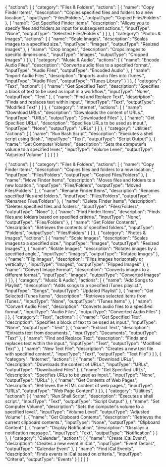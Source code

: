 {
  "actions": [
    {
      "category": "Files & Folders",
      "actions": [
        {
          "name": "Copy Finder Items",
          "description": "Copies specified files and folders to a new location.",
          "inputType": "Files/Folders",
          "outputType": "Copied Files/Folders"
        },
        {
          "name": "Get Specified Finder Items",
          "description": "Allows you to specify files and folders as input for subsequent actions.",
          "inputType": "None",
          "outputType": "Selected Files/Folders"
        }
      ]
    },
    {
      "category": "Photos & Images",
      "actions": [
        {
          "name": "Scale Images",
          "description": "Scales images to a specified size.",
          "inputType": "Images",
          "outputType": "Resized Images"
        },
        {
          "name": "Crop Images",
          "description": "Crops images to specific dimensions.",
          "inputType": "Images",
          "outputType": "Cropped Images"
        }
      ]
    },
    {
      "category": "Music & Audio",
      "actions": [
        {
          "name": "Encode Audio Files",
          "description": "Converts audio files to a specified format.",
          "inputType": "Audio Files",
          "outputType": "Encoded Audio"
        },
        {
          "name": "Import Audio Files",
          "description": "Imports audio files into iTunes.",
          "inputType": "Audio Files",
          "outputType": "iTunes Library"
        }
      ]
    },
    {
      "category": "Text",
      "actions": [
        {
          "name": "Get Specified Text",
          "description": "Specifies a block of text to be used as input in a workflow.",
          "inputType": "None",
          "outputType": "Text"
        },
        {
          "name": "Find and Replace Text",
          "description": "Finds and replaces text within input.",
          "inputType": "Text",
          "outputType": "Modified Text"
        }
      ]
    },
    {
      "category": "Internet",
      "actions": [
        {
          "name": "Download URLs",
          "description": "Downloads the content of URLs.",
          "inputType": "URLs",
          "outputType": "Downloaded Files"
        },
        {
          "name": "Get Specified URLs",
          "description": "Specifies URLs to be used as input.",
          "inputType": "None",
          "outputType": "URLs"
        }
      ]
    },
    {
      "category": "Utilities",
      "actions": [
        {
          "name": "Run Bash Script",
          "description": "Executes a shell script using Bash.",
          "inputType": "Text",
          "outputType": "Script Output"
        },
        {
          "name": "Set Computer Volume",
          "description": "Sets the computer's volume to a specified level.",
          "inputType": "Volume Level",
          "outputType": "Adjusted Volume"
        }
      ]
    }
  ]
}
















{
  "actions": [
    {
      "category": "Files & Folders",
      "actions": [
        {
          "name": "Copy Finder Items",
          "description": "Copies files and folders to a new location.",
          "inputType": "Files/Folders",
          "outputType": "Copied Files/Folders"
        },
        {
          "name": "Move Finder Items",
          "description": "Moves files and folders to a new location.",
          "inputType": "Files/Folders",
          "outputType": "Moved Files/Folders"
        },
        {
          "name": "Rename Finder Items",
          "description": "Renames specified files and folders.",
          "inputType": "Files/Folders",
          "outputType": "Renamed Files/Folders"
        },
        {
          "name": "Delete Finder Items",
          "description": "Deletes specified files and folders.",
          "inputType": "Files/Folders",
          "outputType": "None"
        },
        {
          "name": "Find Finder Items",
          "description": "Finds files and folders based on specified criteria.",
          "inputType": "None",
          "outputType": "Files/Folders"
        },
        {
          "name": "Get Folder Contents",
          "description": "Retrieves the contents of specified folders.",
          "inputType": "Folders",
          "outputType": "Files/Folders"
        }
      ]
    },
    {
      "category": "Photos & Images",
      "actions": [
        {
          "name": "Scale Images",
          "description": "Scales images to a specified size.",
          "inputType": "Images",
          "outputType": "Resized Images"
        },
        {
          "name": "Rotate Images",
          "description": "Rotates images by a specified angle.",
          "inputType": "Images",
          "outputType": "Rotated Images"
        },
        {
          "name": "Flip Images",
          "description": "Flips images horizontally or vertically.",
          "inputType": "Images",
          "outputType": "Flipped Images"
        },
        {
          "name": "Convert Image Format",
          "description": "Converts images to a different format.",
          "inputType": "Images",
          "outputType": "Converted Images"
        }
      ]
    },
    {
      "category": "Music & Audio",
      "actions": [
        {
          "name": "Add Songs to Playlist",
          "description": "Adds songs to a specified iTunes playlist.",
          "inputType": "Songs",
          "outputType": "Updated Playlist"
        },
        {
          "name": "Get Selected iTunes Items",
          "description": "Retrieves selected items from iTunes.",
          "inputType": "None",
          "outputType": "iTunes Items"
        },
        {
          "name": "Convert Audio Files",
          "description": "Converts audio files to a specified format.",
          "inputType": "Audio Files",
          "outputType": "Converted Audio Files"
        }
      ]
    },
    {
      "category": "Text",
      "actions": [
        {
          "name": "Get Specified Text",
          "description": "Specifies a block of text to be used as input.",
          "inputType": "None",
          "outputType": "Text"
        },
        {
          "name": "Extract Text",
          "description": "Extracts text from documents.",
          "inputType": "Documents",
          "outputType": "Text"
        },
        {
          "name": "Find and Replace Text",
          "description": "Finds and replaces text within the input.",
          "inputType": "Text",
          "outputType": "Modified Text"
        },
        {
          "name": "New Text File",
          "description": "Creates a new text file with specified content.",
          "inputType": "Text",
          "outputType": "Text File"
        }
      ]
    },
    {
      "category": "Internet",
      "actions": [
        {
          "name": "Download URLs",
          "description": "Downloads the content of URLs.",
          "inputType": "URLs",
          "outputType": "Downloaded Files"
        },
        {
          "name": "Get Specified URLs",
          "description": "Specifies URLs to be used as input.",
          "inputType": "None",
          "outputType": "URLs"
        },
        {
          "name": "Get Contents of Web Pages",
          "description": "Retrieves the HTML content of web pages.",
          "inputType": "URLs",
          "outputType": "Web Page Content"
        }
      ]
    },
    {
      "category": "Utilities",
      "actions": [
        {
          "name": "Run Shell Script",
          "description": "Executes a shell script.",
          "inputType": "Text",
          "outputType": "Script Output"
        },
        {
          "name": "Set Computer Volume",
          "description": "Sets the computer's volume to a specified level.",
          "inputType": "Volume Level",
          "outputType": "Adjusted Volume"
        },
        {
          "name": "Get Clipboard Contents",
          "description": "Retrieves the current clipboard contents.",
          "inputType": "None",
          "outputType": "Clipboard Content"
        },
        {
          "name": "Display Notification",
          "description": "Displays a notification message.",
          "inputType": "Text",
          "outputType": "Notification"
        }
      ]
    },
    {
      "category": "Calendar",
      "actions": [
        {
          "name": "Create iCal Event",
          "description": "Creates a new event in iCal.",
          "inputType": "Event Details",
          "outputType": "Calendar Event"
        },
        {
          "name": "Find iCal Events",
          "description": "Finds events in iCal based on criteria.",
          "inputType": "Criteria",
          "outputType": "Events"
        }
      ]
    }
  ]
}
